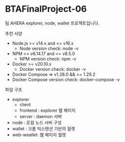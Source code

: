 # BTAFinalProject-06

팀 AHERA explorer, node, wallet 프로젝트입니다.

추천 사양
- Node.js >= v14.x and <= v16.x
  - Node version check: node -v
- NPM >= v6.14.17 and <= v8.5.0
  - NPM version check: npm -v
- Docker >= v20.10.x
  - Docker version check: docker -v
- Docker Compose => v1.28.0 && <= 1.29.2
 - Docker Compose version check: docker-compose -v

파일 구조
 - explorer
   - client
   - frontend : explorer 웹 페이지
   - server : daemon 서버
 - node : 로컬 노드 서버 구성
 - wallet : 크롬 익스텐션 기반의 월렛
 - web-weallet: 웹 페이지 월렛

